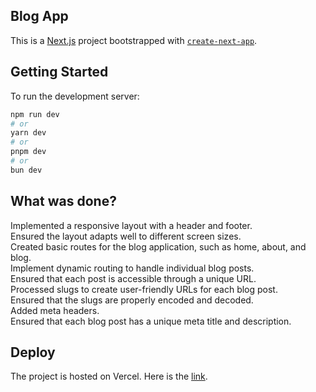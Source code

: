 ## Blog App

This is a [Next.js](https://nextjs.org/) project bootstrapped with [`create-next-app`](https://github.com/vercel/next.js/tree/canary/packages/create-next-app).

## Getting Started

To run the development server:

```bash
npm run dev
# or
yarn dev
# or
pnpm dev
# or
bun dev
```

## What was done?

Implemented a responsive layout with a header and footer. \
Ensured the layout adapts well to different screen sizes. \
Created basic routes for the blog application, such as home, about, and blog. \
Implement dynamic routing to handle individual blog posts. \
Ensured that each post is accessible through a unique URL. \
Processed slugs to create user-friendly URLs for each blog post. \
Ensured that the slugs are properly encoded and decoded. \
Added meta headers. \
Ensured that each blog post has a unique meta title and description.

## Deploy 

The project is hosted on Vercel. Here is the [link](https://blog-app-nfactorial.vercel.app/).